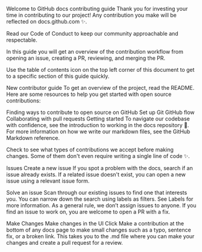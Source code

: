 Welcome to GitHub docs contributing guide
Thank you for investing your time in contributing to our project! Any contribution you make will be reflected on docs.github.com ✨.

Read our Code of Conduct to keep our community approachable and respectable.

In this guide you will get an overview of the contribution workflow from opening an issue, creating a PR, reviewing, and merging the PR.

Use the table of contents icon  on the top left corner of this document to get to a specific section of this guide quickly.

New contributor guide
To get an overview of the project, read the README. Here are some resources to help you get started with open source contributions:

Finding ways to contribute to open source on GitHub
Set up Git
GitHub flow
Collaborating with pull requests
Getting started
To navigate our codebase with confidence, see the introduction to working in the docs repository 🎊. For more information on how we write our markdown files, see the GitHub Markdown reference.

Check to see what types of contributions we accept before making changes. Some of them don't even require writing a single line of code ✨.

Issues
Create a new issue
If you spot a problem with the docs, search if an issue already exists. If a related issue doesn't exist, you can open a new issue using a relevant issue form.

Solve an issue
Scan through our existing issues to find one that interests you. You can narrow down the search using labels as filters. See Labels for more information. As a general rule, we don’t assign issues to anyone. If you find an issue to work on, you are welcome to open a PR with a fix.

Make Changes
Make changes in the UI
Click Make a contribution at the bottom of any docs page to make small changes such as a typo, sentence fix, or a broken link. This takes you to the .md file where you can make your changes and create a pull request for a review.
